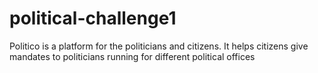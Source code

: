 # political-challenge1
Politico is a platform for the politicians and citizens. It helps citizens give mandates to politicians running for different political offices
